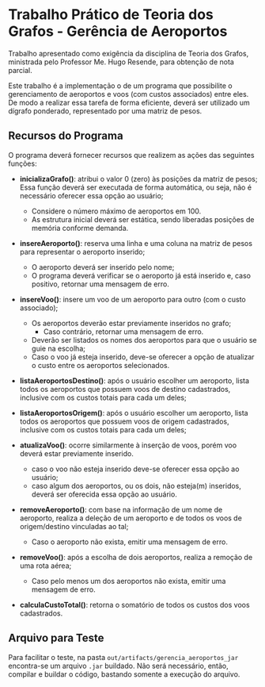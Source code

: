 # Trabalho Prático de Teoria dos Grafos - Gerência de Aeroportos

Trabalho apresentado como exigência da disciplina de Teoria dos Grafos, ministrada pelo Professor Me. Hugo Resende, para obtenção de nota parcial.

Este trabalho é a implementação o de um programa que possibilite o
gerenciamento de aeroportos e voos (com custos associados) entre eles. De modo a realizar essa tarefa de forma eficiente,
deverá ser utilizado um dígrafo ponderado, representado por uma matriz de pesos.

## Recursos do Programa

O programa deverá fornecer recursos que realizem as ações das seguintes funções:

* **inicializaGrafo()**: atribui o valor 0 (zero) às posições da matriz de pesos; 
Essa função deverá ser executada de forma automática, ou seja, não é necessário oferecer essa opção ao
usuário; 
    * Considere o número máximo de aeroportos em 100.
    * As estrutura inicial deverá ser estática, sendo liberadas posições de memória conforme demanda.
    
* **insereAeroporto()**: reserva uma linha e uma coluna na matriz de pesos para representar o aeroporto inserido;
    * O aeroporto deverá ser inserido pelo nome;
    * O programa deverá verificar se o aeroporto já está inserido e, caso positivo, retornar uma mensagem de
erro.
      
* **insereVoo()**: insere um voo de um aeroporto para outro (com o custo associado);
    * Os aeroportos deverão estar previamente inseridos no grafo;
        * Caso contrário, retornar uma mensagem de erro.
    * Deverão ser listados os nomes dos aeroportos para que o usuário se guie na escolha;
    * Caso o voo já esteja inserido, deve-se oferecer a opção de atualizar o custo entre os aeroportos
selecionados.
      
* **listaAeroportosDestino()**: após o usuário escolher um aeroporto, lista todos os aeroportos que possuem voos
de destino cadastrados, inclusive com os custos totais para cada um deles;

* **listaAeroportosOrigem()**: após o usuário escolher um aeroporto, lista todos os aeroportos que possuem voos
de origem cadastrados, inclusive com os custos totais para cada um deles;
  
* **atualizaVoo()**: ocorre similarmente à inserção de voos, porém voo deverá estar previamente inserido.
  * caso o voo não esteja inserido deve-se oferecer essa opção ao usuário;
  * caso algum dos aeroportos, ou os dois, não esteja(m) inseridos, deverá ser oferecida essa opção ao
usuário.
    
* **removeAeroporto()**: com base na informação de um nome de aeroporto, realiza a deleção de um aeroporto e
de todos os voos de origem/destino vinculadas ao tal;
  * Caso o aeroporto não exista, emitir uma mensagem de erro.
  
* **removeVoo()**: após a escolha de dois aeroportos, realiza a remoção de uma rota aérea;
  * Caso pelo menos um dos aeroportos não exista, emitir uma mensagem de erro.
  
* **calculaCustoTotal()**: retorna o somatório de todos os custos dos voos cadastrados.

## Arquivo para Teste

Para facilitar o teste, na pasta `out/artifacts/gerencia_aeroportos_jar` encontra-se um arquivo
`.jar` buildado. Não será necessário, então, compilar e buildar o código, bastando somente a
execução do arquivo.